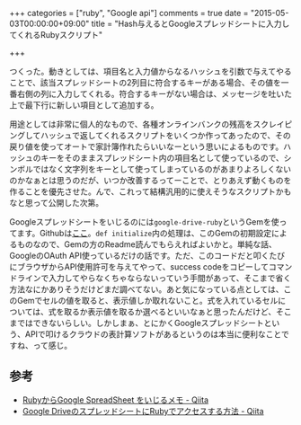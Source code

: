 +++
categories = ["ruby", "Google api"]
comments = true
date = "2015-05-03T00:00:00+09:00"
title = "Hash与えるとGoogleスプレッドシートに入力してくれるRubyスクリプト"

+++

<script src="https://gist.github.com/chroju/7b9d422732f1a0ddd45e.js"></script>

つくった。動きとしては、項目名と入力値からなるハッシュを引数で与えてやることで、該当スプレッドシートの2列目に符合するキーがある場合、その値を一番右側の列に入力してくれる。符合するキーがない場合は、メッセージを吐いた上で最下行に新しい項目として追加する。

用途としては非常に個人的なもので、各種オンラインバンクの残高をスクレイピングしてハッシュで返してくれるスクリプトをいくつか作ってあったので、その戻り値を使ってオートで家計簿作れたらいいなーという思いによるものです。ハッシュのキーをそのままスプレッドシート内の項目名として使っているので、シンボルではなく文字列をキーとして使ってしまっているのがあまりよろしくないのかなぁとは思うのだが、いつか改善するってーことで、とりあえず動くものを作ることを優先させた。んで、これって結構汎用的に使えそうなスクリプトかもなと思って公開した次第。

Googleスプレッドシートをいじるのには`google-drive-ruby`というGemを使ってます。Githubは[ここ](https://github.com/gimite/google-drive-ruby)。`def initialize`内の処理は、このGemの初期設定によるものなので、Gemの方のReadme読んでもらえればよいかと。単純な話、GoogleのOAuth API使っているだけの話です。ただ、このコードだと叩くたびにブラウザからAPI使用許可を与えてやって、success codeをコピーしてコマンドラインで入力してやらなくちゃならないっていう手間があって、そこまで省く方法なにかありそうだけどまだ調べてない。あと気になっている点としては、このGemでセルの値を取ると、表示値しか取れないこと。式を入れているセルについては、式を取るか表示値を取るか選べるといいなぁと思ったんだけど、そこまではできないらしい。しかしまぁ、とにかくGoogleスプレッドシートという、APIで叩けるクラウドの表計算ソフトがあるというのは本当に便利なことですね、って感じ。

## 参考
- [RubyからGoogle SpreadSheet をいじるメモ - Qiita](http://qiita.com/inokappa/items/2566b21f4b1deac6f95b)
- [Google DriveのスプレッドシートにRubyでアクセスする方法 - Qiita](http://qiita.com/yumiyon/items/d7c370b3b8582431a3de)

